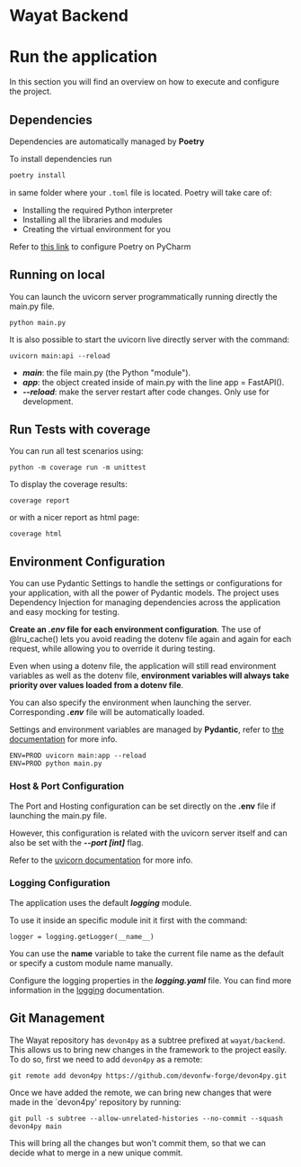 # Wayat Backend

# Run the application
In this section you will find an overview on how to execute and configure the project.

## Dependencies
Dependencies are automatically managed by **Poetry**

To install dependencies run
```bash
poetry install
```
in same folder where your `.toml` file is located. 
Poetry will take care of:
- Installing the required Python interpreter 
- Installing all the libraries and modules 
- Creating the virtual environment for you

Refer to [this link](https://www.jetbrains.com/help/pycharm/poetry.html) to configure Poetry on PyCharm

## Running on local

You can launch the uvicorn server programmatically running directly the main.py file.

```shell
python main.py
```

It is also possible to start the uvicorn live directly server with the command:

```shell
uvicorn main:api --reload
```

- **_main_**: the file main.py (the Python "module").
- **_app_**: the object created inside of main.py with the line app = FastAPI().
- _**--reload**_: make the server restart after code changes. Only use for development.

## Run Tests with coverage
You can run all test scenarios using:
```
python -m coverage run -m unittest
```

To display the coverage results:

```
coverage report
```

or with a nicer report as html page:

```
coverage html
```
## Environment Configuration

You can use Pydantic Settings to handle the settings or configurations for your application, with all the power of Pydantic models. The project uses Dependency Injection for managing dependencies across the application and easy mocking for testing.

**Create an **_.env_** file for each environment configuration**. The use of @lru_cache() lets you avoid reading the dotenv file again and again for each request, while allowing you to override it during testing.

Even when using a dotenv file, the application will still read environment variables as well as the dotenv file, **environment variables will always take priority over values loaded from a dotenv file**.

You can also specify the environment when launching the server. Corresponding **_.env_** file will be automatically loaded.

Settings and environment variables are managed by **Pydantic**, refer to [the documentation](https://pydantic-docs.helpmanual.io/usage/settings/) for more info.

```
ENV=PROD uvicorn main:app --reload
ENV=PROD python main.py
```

### Host & Port Configuration
The Port and Hosting configuration can be set directly on the **.env** file if launching the main.py file.

However, this configuration is related with the uvicorn server itself and can also be set with the _**--port [int]**_ flag. 

Refer to the [uvicorn documentation](https://www.uvicorn.org/settings/) for more info.

### Logging Configuration
The application uses the default **_logging_** module.

To use it inside an specific module init it first with the command:

```
logger = logging.getLogger(__name__)
```

You can use the __name__ variable to take the current file name as the default or specify a custom module name manually.

Configure the logging properties in the **_logging.yaml_** file. 
You can find more information in the [logging](https://docs.python.org/3/library/logging.html#module-logging) documentation.

## Git Management

The Wayat repository has `devon4py` as a subtree prefixed at `wayat/backend`. This allows us to bring new changes in the
framework to the project easily. To do so, first we need to add `devon4py` as a remote:
```shell
git remote add devon4py https://github.com/devonfw-forge/devon4py.git
```

Once we have added the remote, we can bring new changes that were made in the `devon4py' repository by
running:
```shell
git pull -s subtree --allow-unrelated-histories --no-commit --squash devon4py main
```

This will bring all the changes but won't commit them, so that we can decide what to merge in a new unique commit.
